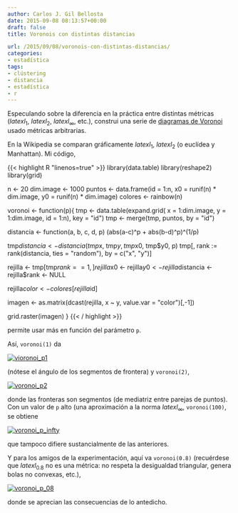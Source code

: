 ```yaml
---
author: Carlos J. Gil Bellosta
date: 2015-09-08 08:13:57+00:00
draft: false
title: Voronois con distintas distancias

url: /2015/09/08/voronois-con-distintas-distancias/
categories:
- estadística
tags:
- clústering
- distancia
- estadística
- r
---
```


Especulando sobre la diferencia en la práctica entre distintas métricas ($latex l_1$, $latex l_2$, $latex l_\infty$, etc.), construi una serie de [diagramas de Voronoi](https://en.wikipedia.org/wiki/Voronoi_diagram) usado métricas arbitrarias.

En la Wikipedia se comparan gráficamente $latex l_1$, $latex l_2$ (o euclídea y Manhattan). Mi código,


{{< highlight R "linenos=true" >}}
library(data.table)
library(reshape2)
library(grid)

n <- 20
dim.image <- 1000
puntos <- data.frame(id = 1:n,
                      x0 = runif(n) * dim.image,
                      y0 = runif(n) * dim.image)
colores <- rainbow(n)

voronoi <- function(p){
  tmp <- data.table(expand.grid(
      x = 1:dim.image,
      y = 1:dim.image, id = 1:n), key = "id")
  tmp <- merge(tmp, puntos, by = "id")

  distancia <- function(a, b, c, d, p)
    (abs(a-c)^p + abs(b-d)^p)^(1/p)

  tmp$distancia <- distancia(tmp$x,
    tmp$y, tmp$x0, tmp$y0, p)
  tmp[, rank := rank(distancia, ties = "random"),
    by = c("x", "y")]

  rejilla <- tmp[tmp$rank == 1,]
  rejilla$x0 <- rejilla$y0 <-
    rejilla$distancia <- rejilla$rank <- NULL

  rejilla$color <- colores[rejilla$id]

  imagen <- as.matrix(dcast(rejilla, x ~ y, value.var = "color")[,-1])

  grid.raster(imagen)
}
{{< / highlight >}}


permite usar más en función del parámetro `p`.

Así, `voronoi(1)` da

[![vioronoi_p1](/wp-uploads/2015/09/vioronoi_p1.png)
](/wp-uploads/2015/09/vioronoi_p1.png)

(nótese el ángulo de los segmentos de frontera) y `voronoi(2)`,

[![voronoi_p2](/wp-uploads/2015/09/voronoi_p2.png)
](/wp-uploads/2015/09/voronoi_p2.png)

donde las fronteras son segmentos (de mediatriz entre parejas de puntos). Con un valor de `p` alto (una aproximación a la norma $latex l_\infty$, `voronoi(100)`, se obtiene

[![voronoi_p_infty](/wp-uploads/2015/09/voronoi_p_infty.png)
](/wp-uploads/2015/09/voronoi_p_infty.png)

que tampoco difiere sustancialmente de las anteriores.

Y para los amigos de la experimentación, aquí va `voronoi(0.8)` (recuérdese que $latex l_{0.8}$ no es una métrica: no respeta la desigualdad triangular, genera bolas no convexas, etc.),

[![voronoi_p_08](/wp-uploads/2015/09/voronoi_p_08.png)
](/wp-uploads/2015/09/voronoi_p_08.png)

donde se aprecian las consecuencias de lo antedicho.
